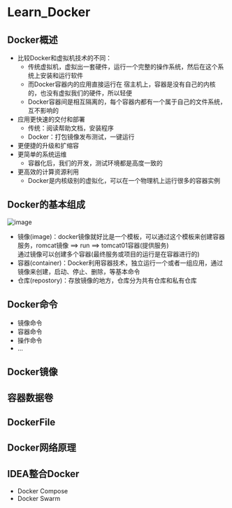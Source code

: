 # Learn_Docker
## Docker概述
  - 比较Docker和虚拟机技术的不同：
    - 传统虚拟机，虚拟出一套硬件，运行一个完整的操作系统，然后在这个系统上安装和运行软件
    - 而Docker容器内的应用直接运行在 宿主机上，容器是没有自己的内核的，也没有虚拟我们的硬件，所以轻便
    - Docker容器间是相互隔离的，每个容器内都有一个属于自己的文件系统，互不影响的
  - 应用更快速的交付和部署
    - 传统：阅读帮助文档，安装程序
    - Docker：打包镜像发布测试，一键运行
  - 更便捷的升级和扩缩容
  - 更简单的系统运维
    - 容器化后，我们的开发，测试环境都是高度一致的
  - 更高效的计算资源利用
    - Docker是内核级别的虚拟化，可以在一个物理机上运行很多的容器实例

## Docker的基本组成
![image](https://user-images.githubusercontent.com/92672384/146863067-bc9b00b3-ee9d-4179-a8fc-868f2e990412.png)

- 镜像(image)：docker镜像就好比是一个模板，可以通过这个模板来创建容器服务，romcat镜像 ==> run ==> tomcat01容器(提供服务)  
通过镜像可以创建多个容器(最终服务或项目的运行是在容器进行的)
- 容器(container)：Docker利用容器技术，独立运行一个或者一组应用，通过镜像来创建，启动、停止、删除，等基本命令
- 仓库(repostory)：存放镜像的地方，仓库分为共有仓库和私有仓库



## Docker命令
  - 镜像命令
  - 容器命令
  - 操作命令
  - ... 
## Docker镜像
## 容器数据卷
## DockerFile
## Docker网络原理
## IDEA整合Docker

- Docker Compose
- Docker Swarm
